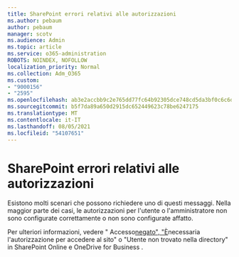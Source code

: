 ```yaml
---
title: SharePoint errori relativi alle autorizzazioni
ms.author: pebaum
author: pebaum
manager: scotv
ms.audience: Admin
ms.topic: article
ms.service: o365-administration
ROBOTS: NOINDEX, NOFOLLOW
localization_priority: Normal
ms.collection: Adm_O365
ms.custom:
- "9000156"
- "2595"
ms.openlocfilehash: ab3e2accbb9c2e765dd77fc64b92305dce748cd5da3bf0c6c6dd8414737c709f
ms.sourcegitcommit: b5f7da89a650d2915dc652449623c78be6247175
ms.translationtype: MT
ms.contentlocale: it-IT
ms.lasthandoff: 08/05/2021
ms.locfileid: "54107651"
---
```

# <a name="sharepoint-permissions-errors"></a>SharePoint errori relativi alle autorizzazioni

Esistono molti scenari che possono richiedere uno di questi messaggi. Nella maggior parte dei casi, le autorizzazioni per l'utente o l'amministratore non sono configurate correttamente o non sono configurate affatto. 

Per ulteriori informazioni, vedere " Accesso[negato", "È](https://docs.microsoft.com/sharepoint/support/administration/access-denied-or-need-permission-error-sharepoint-online-or-onedrive-for-business)necessaria l'autorizzazione per accedere al sito" o "Utente non trovato nella directory" in SharePoint Online e OneDrive for Business .
